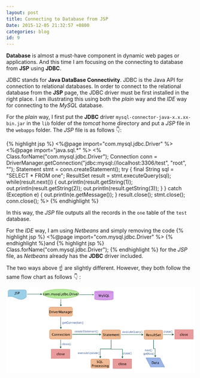 ```yaml
---
layout: post
title: Connecting to Database from JSP
Date: 2015-12-05 21:32:57 +0800
categories: blog
id: 9
---
```


**Database** is almost a must-have component in dynamic web pages or applications. And this time I am focusing on the connecting to database from **JSP** using **JDBC**.

JDBC stands for **Java DataBase Connectivity**. JDBC is the Java API for connection to relational databases. In order to connect to the relational database from the **JSP** page, the JDBC driver must be first installed in the right place. I am illustrating this using both the *plain* way and the *IDE* way for connecting to the *MySQL* database.

For the *plain* way, I first put the **JDBC** driver `mysql-connector-java-x.x.xx-bin.jar` in the `lib` folder of the *tomcat* home directory and put a *JSP* file in the `webapps` folder. The *JSP* file is as follows :point_down::

{% highlight jsp %}
<%@page import="com.mysql.jdbc.Driver" %>
<%@page import="java.sql.*" %>
<%
    Class.forName("com.mysql.jdbc.Driver");
    Connection conn = DriverManager.getConnection("jdbc:mysql://localhost:3306/test", "root", "");
    Statement stmt = conn.createStatement();
    try {
    final String sql = "SELECT * FROM one";
    ResultSet result = stmt.executeQuery(sql);
    while(result.next()) {
        out.println(result.getString(1));
        out.println(result.getString(2));
        out.println(result.getString(3));
    }
    } catch (Exception e) {
        out.println(e.getMessage());
}
    result.close();
    stmt.close();
    conn.close();
%>
{% endhighlight %}

In this way, the *JSP* file outputs all the records in the `one` table of the `test` database.

For the *IDE* way, I am using *Netbeans* and simply removing the code
{% highlight jsp %}
<%@page import="com.mysql.jdbc.Driver" %>
{% endhighlight %}and
{% highlight jsp %}
Class.forName("com.mysql.jdbc.Driver");
{% endhighlight %} 
for the *JSP* file, as *Netbeans* already has the **JDBC** driver included.

The two ways above :point_up: are slightly different. However, they both follow the same flow chart as follows :point_down: :

![jdbc flow chart](/images/jdbc.png)

